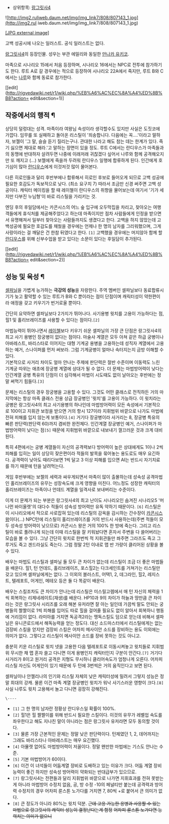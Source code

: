   * 상위항목: [랑그릿사4](%EB%9E%91%EA%B7%B8%EB%A6%BF%EC%82%AC4.md)  

![http://img2.ruliweb.daum.net/img/img_link7/808/807143_1.jpg](http://img2.rul
iweb.daum.net/img/img_link7/808/807143_1.jpg)

[[JPG external
image]](http://img2.ruliweb.daum.net/img/img_link7/808/807143_1.jpg)

  
고백 성공시에 나오는 일러스트. 공식 일러스트는 없다.

[랑그릿사4](%EB%9E%91%EA%B7%B8%EB%A6%BF%EC%82%AC4.md)의 등장인물. 성우는 부관 에밀리와 동일한
[만나카 유키코](%EB%A7%8C%EB%82%98%EC%B9%B4%20%EC%9C%A0%ED%82%A4%EC%BD%94.md).

마족으로 시나리오 15에서 처음 등장하며, 시나리오 16에서는 NPC로 전투에 참가하기도 한다. 루트 A로 갈 경우에는 적으로 등장하여
시나리오 22A에서 죽지만, 루트 B와 C에서는
[나루](%EB%82%98%EB%A3%A8%28%EB%9E%91%EA%B7%B8%EB%A6%BF%EC%82%AC4%29.md)와 함께
동료로 참가한다.

[[edit](http://rigvedawiki.net/r1/wiki.php/%EB%A6%AC%EC%8A%A4%ED%8B%B8?action=
edit&section=1)]

## 작중에서의 행적 ¶

상당히 덜렁대는 성격. 마족이라 여왕님 속성이라 생각할수도 있지만 사실은 도짓코에 가깝다. 임무를 또 실패하고 돌아온 리스틸이 '죄송합니다.
다음에는 꼭....'이라고 말하자, 보젤이 '그 말, 슬슬 듣기 질리는구나. 관대한 나라고 해도 참는 데는 한계가 있다. 죽기 싫으면 제대로
해라.'고 말하는 장면이 있을 정도. 루트 C에서는 란디우스가 마족들과의 동맹에 반대하자 살려두면 나중에 이래저래 귀찮겠다 싶어서 나루와
함께 공격해오지만 또 깨지고 (...) 보젤에게 죽을까 두려워 란디우스 일행에 합류하게 된다. 인간에게 호기심이 많아
[란디우스](%EB%9E%80%EB%94%94%EC%9A%B0%EC%8A%A4.md)에게 이것저것 많이 물어본다.

  

다른 히로인들과 달리 후반부에나 합류해서 히로인 후보로 들어오게 되므로 고백 성공에 필요한 호감도가 독보적으로 낮다. (최소 요구치 7)
따라서 조금만 신경 써주면 고백 성공이다. 캐릭터 메이킹을 할 때 레이첼이 란디우스의 취향을 물어보는데 여기서 '기가 세지만 다부진
누님형'이 바로 리스틸을 가리키는 것.

  

엔딩 후의 후일담에서는 카콘시스의 어느 숲 입구에 오두막집을 차리고, 찾아오는 여행객들에게 휴식처를 제공해주었다고 하는데 마족이지만 점차
사람들에게 인정을 받으면서 유명해져서 일부러 찾아오는 사람들까지도 생겼다고 한다. 고백을 하지 않았는데 고백성공에 필요한 호감도를 채웠을
경우에는 언제나 한 명의 남자를 그리워했으며, 그게 사랑이라는 걸 깨달은 건 한참 뒤였다고 한다. `[1]` 고백했을 경우에는 머지않아 함께
할 [란디우스](%EB%9E%80%EB%94%94%EC%9A%B0%EC%8A%A4.md)를 위해 신부수업을 받고 있다는 소문이 있다는
후일담이 추가된다.

  

[[edit](http://rigvedawiki.net/r1/wiki.php/%EB%A6%AC%EC%8A%A4%ED%8B%B8?action=
edit&section=2)]

## 성능 및 육성 ¶

[셀파닐](%EC%85%80%ED%8C%8C%EB%8B%90.md)을 가볍게 능가하는 **극강의 성능**을 자랑한다. 주역 멤버인
셀파닐보다 동료합류시기가 늦고 활약할 수 있는 루트가 B와 C 뿐이라는 점이 단점이며 캐릭터성이 약한편이라 애정을 갖고 키우기가 번거로울
뿐이다.

  

간단히 요약하면 셀파닐보다 2가지가 뛰어나다. 사기용병 윗치를 고용이 가능하다는 점, 힐1 및 홀리브레이즈를 사용할 수 있다는
점이다.`[2]`

  

마법능력이 뛰어나면서 [레이첼](%EB%A0%88%EC%9D%B4%EC%B2%BC%28%EB%9E%91%EA%B7%B8%EB%A6%BF%EC%82%AC4%29.md)보다 키우기 쉬운 셀파닐의 가장 큰 단점은 랑그릿사4의 최고 사기 용병인 장궁병이 없다는 점이다. 마술사
계열은 모두 아쳐 같은 하급 궁병이나 아바레스트, 바리스타로 이어지는 대형 기계궁 용병을 고용하는데 성직자 계열에서 고용하는 예거,
스나이퍼를 먼저 써보라. 그럼 기계궁병이 얼마나 속터지는지 금방 이해할 수 있다.  
기본적으로 사거리 차이도 얼마 안나는 주제에 판단력은 절반 수준이며 이동력도 느린 기계궁 따위는 애초에 장궁병 계열에 상대가 될 수 없다.
더 문제는 마법방어력이 낮다는 인간계열 궁병 특유의 단점이 더 심각해서 마법이 시도때도 없이 날아오는 후반에는 정말 써먹기 힘들다.`[3]`

  

문제는 리스틸의 경우 장궁병을 고용할 수 있다. 그것도 어떤 클래스로 전직하든 거의 마지막에는 항상 마족 클래스 전용 상급 장궁병인
'윗치'를 고용이 가능하다. 이 윗치라는 궁병은 랑그릿사4의 최고 사기용병의 하나인데 마법방어력이 모든 속성에서 기본적으로 100이고 지휘관
보정을 받으면 거의 항시 127이라 지휘범위 바깥으로 나가도 마법에 전혀 피해를 입지 않는게 보통이다.`[4]` 거기다 장궁병이라 사거리는
8, 장궁병 특유의 빠른 판단력(판단력 60)까지 겸비한 완전체다. 인간계열 장궁병인 예거, 스나이퍼가 마법방어력이 낮다는 점`[5]`
때문에 지휘범위 바깥으로 내보내기 껄끄러운 것과 크게 대비된다.

  

특히 4편에서는 궁병 계열들이 자신의 공격력보다 방어력이 높은 상대에게도 1이나 2씩 피해를 입히는 일이 상당히 잦은편이라 적들의 발목을
묶어놓는 용도로도 매우 요긴하다. 공격력이 낮아도 때리다보면 1씩 달고 3 이상 피해를 입으면 AI는 반드시 자기치료를 하기 때문에 턴을
날려먹는다.

  

게임 후반부에는 보젤의 세력과 싸우게되면서 마족이 많이 출몰하는데 성속성 공격마법인 홀리브레이즈의 유무는 성장속도에 크게 영향을 미친다.
어느정도 성장한 캐릭터의 홀리브레이즈는 마족이나 언데드 계열을 일격사로 보내버리는 수준이다.

  

이게 더 문제가 되는 부분은 랑그릿사4의 최고 난이도 시나리오인 숨겨진 시나리오5 '머나먼 바이올렛'의 대다수 적들이 성속성 방어력만 유독
약하기 때문이다. `[6]` 리스틸은 이 시나리오에서 적으로 사로잡혀 있는데 리스틸의 감옥을 감시하는 간수장이 [카콘시스왕](%EC%B9%B4%EC%BD%98%EC%8B%9C%EC%8A%A4%20%EC%99%95.md)이다(...) NPC턴에 리스틸이
홀리브레이즈를 거의 반드시 사용하는데(주변 적들이 모두 성속성 방어력이 낮으므로) 카콘시스 왕은 거의 100% 한 방에 죽는다. 그리고
리스틸이 바로 풀려나게 되는데 이때 리스틸을 잘 키워놨다면 혼자서 주변을 다 쓸어버리는 모습을 볼 수 있다. 그냥 간단히 윗치로 한번씩 적
지휘관들만 쏴주면 그라즈도 죽고 그루거도 죽고 겐드라실도 죽는다. 그럼 정말 2턴 이내로 맵 반 가량이 클리어된 상황을 볼 수 있다.

  

배우는 마법도 리스틸과 셀파닐 둘 모두 큰 차이가 없는데 리스틸이 조금 더 좋은 마법들을 배운다. 힐1, 턴 언데드, 홀리브레이즈,
포스힐2는 다크세인트를 거쳐가는 리스틸만 갖고 있으며 셀파닐에게는 없다. 그 이외의 블러스트, 어택1, 2, 데그라인, 힐2, 레지스트,
텔레포트, 어게인, 메테오 등은 둘 다 똑같이 배운다.

  

배우는 스킬조차도 큰 차이가 안나는데 리스틸은 미스릴고렘에서 매 턴 자신의 체력을 1씩 회복하는 리제네레이트(재생)를 배운다. HP10과
9의 차이가 하늘과 땅만큼 큰 차이라는 것은 랑그릿사 시리즈를 오래 해본 유저라면 잘 아는 일인데 가끔씩 말도 안되는 궁병들의 짤짤이로 1씩
피해를 입어도 따로 힐을 걸어줄 필요도 없이 알아서 회복하니 행동에 거리낌이 없다. 라미아를 거치면 독공격2라는 맹독스킬도 덤으로 얻는데
비해서 셀파닐은 유니콘로드에서 해독능력을 얻는 정도다. 대신 소드마스터에서 리스틸에게는 없는 검장비 스킬을 얻지만 검장비 스킬은 어차피
메사이안 소드를 장비하는 용도 이외에는 의미가 없다. 그렇다고 리스틸이 메사이안 소드를 장비 못하는 것도 아니고.

  

충분히 키운 리스틸로 윗치 넷을 고용한 다음 텔레포트로 이동시켜놓고 윗치들로 지휘범위 무시한 채 맵 혼자 쓸고 다니면 이게 용병인지
캐릭터인지 구분이 안간다.`[7]` 거기다 사거리가 8이고 원거리 공격은 지형도 무시하니 클리어속도가 엄청나게 오른다. 어차피 리스틸 자신도
어게인이 있기 때문에 두 턴에 3번씩은 거의 움직인다고 보면 된다.

  

셀파닐이나 안젤리나의 인기와 리스틸 자체의 낮은 캐릭터성에 밀려서 그렇지 성능은 정말 희대의 강캐. 물론 이건 마족 계열 장궁병인 윗치가
워낙 사기스러운 영향이 크다.`[8]` 사실 나루도 윗치 고용해서 놀고 다니면 굉장히 강해진다.

`\----`

  * `[1]` 그 한 명의 남자란 정황상 란디우스일 확률이 100%.
  * `[2]` 힐1은 힐 짤짤이를 위해 반드시 필요한 스킬이다. 이것의 유무가 레벨업 속도를 좌우한다고 해도 지나친 말이 아니라는 점은 랑그릿사 유저라면 모두 동의할 것이다.
  * `[3]` 물론 가장 근본적인 문제는 정말 낮은 판단력이다. 턴제였던 1, 2, 데어까지는 그래도 바리스타나 아바레스트는 매우 요긴했다.
  * `[4]` 아뮬렛 없어도 마법방어력이 저꼴이다. 정말 왠만한 마법에는 기스도 안나는 수준.
  * `[5]` 기본 마법방어가 60이다.
  * `[6]` 이건 이 녀석들이 어둠계열 장비로 도배하고 있는 이유가 크다. 어둠 계열 장비 능력이 좋긴 하지만 성속성 방어력이 약화되는 반대급부가 있으므로. 
  * `[7]` 랑그릿사4는 전편들과 달리 지휘범위 바깥으로 나가면 지휘효과를 전혀 못받는게 아니라 마법방어 수정치 없음, 공, 방 수정 -10의 페널티만 붙는데 공격력과 방어력 수정치의 경우 어차피 룬스톤 노가다를 거치면 7, 80씩 +로 붙어서 큰 의미가 없다.
  * `[8]` 큰 정도가 아니라 80%는 윗치 덕분. <del>근데 고용 가능한 용병과 사용할 수 있는 마법으로 랑그릿사의 캐릭터 성능이 결정난다는게 함정</del> <del>어차피 룬스톤 노가다면 능력치는 의미가 없으니</del>

